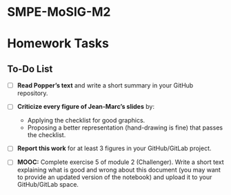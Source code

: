 # SMPE-MoSIG-M2

# Homework Tasks

## To-Do List

- [ ] **Read Popper’s text** and write a short summary in your GitHub repository.
- [ ] **Criticize every figure of Jean-Marc’s slides** by:
  - Applying the checklist for good graphics.
  - Proposing a better representation (hand-drawing is fine) that passes the checklist.
- [ ] **Report this work** for at least 3 figures in your GitHub/GitLab project.
- [ ] **MOOC:** Complete exercise 5 of module 2 (Challenger). Write a short text explaining what is good and wrong about this document (you may want to provide an updated version of the notebook) and upload it to your GitHub/GitLab space.

